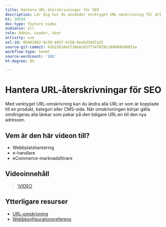 ```yaml
---
title: Hantera URL-återskrivningar för SEO
description: Lär dig hur du använder verktyget URL-omskrivning för att ändra URL:er som är kopplade till en produkt, kategori eller CMS-sida.
kt: 10554
doc-type: feature video
audience: all
role: Admin, Leader, User
activity: use
exl-id: 8b982882-9c59-4d3f-b158-8ea5d38d7a22
source-git-commit: 42622b18e5738e8cb57f247029c189884698851a
workflow-type: tm+mt
source-wordcount: '101'
ht-degree: 0%

---
```


# Hantera URL-återskrivningar för SEO

Med verktyget URL-omskrivning kan du ändra alla URL:er som är kopplade till en produkt, kategori eller CMS-sida. När omskrivningen börjar gälla omdirigeras alla länkar som pekar på den tidigare URL:en till den nya adressen.

## Vem är den här videon till?

- Webbplatshantering
- e-handlare
- eCommerce-marknadsförare

## Videoinnehåll

>[!VIDEO](https://video.tv.adobe.com/v/343751?quality=12&learn=on)

## Ytterligare resurser

- [URL-omskrivning](https://docs.magento.com/user-guide/marketing/url-rewrite.html)
- [Webbkonfigurationsreferens](https://docs.magento.com/user-guide/configuration/general/web.html)
